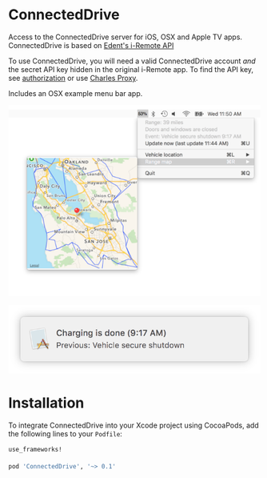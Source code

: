 # ConnectedDrive

Access to the ConnectedDrive server for iOS, OSX and Apple TV apps. 
ConnectedDrive is based on [Edent's i-Remote API](https://github.com/edent/BMW-i-Remote) 

To use ConnectedDrive, you will need a valid ConnectedDrive account 
*and* the secret API key hidden in the original i-Remote app. To find the API key, see 
[authorization](https://github.com/edent/BMW-i-Remote#authorisation) or use [Charles Proxy](https://charlesproxy.com/).

Includes an OSX example menu bar app. 

![OSX menu screenshot](Documentation/OSX-Screenshot.png)

![OSX notification screenshot](/Documentation/OSX-Notification.png)

# Installation

To integrate ConnectedDrive into your Xcode project using CocoaPods, add the following lines to your `Podfile`:

```ruby
use_frameworks!

pod 'ConnectedDrive', '~> 0.1'
```


